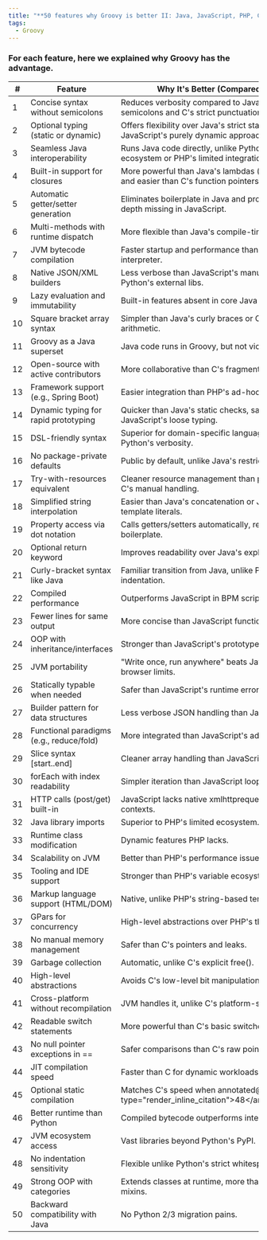 ```yaml
---
title: "**50 features why Groovy is better II: Java, JavaScript, PHP, C, or Python**"
tags:
  - Groovy
---
```


### For each feature, here we explained why Groovy has the advantage.

| #  | Feature | Why It's Better (Compared To...) |
|----|---------|---------------------------------|
| 1  | Concise syntax without semicolons | Reduces verbosity compared to Java's mandatory semicolons and C's strict punctuation requirements. |
| 2  | Optional typing (static or dynamic) | Offers flexibility over Java's strict static typing and JavaScript's purely dynamic approach. |
| 3  | Seamless Java interoperability | Runs Java code directly, unlike Python's separate ecosystem or PHP's limited integration. |
| 4  | Built-in support for closures | More powerful than Java's lambdas (pre-Java 8) and easier than C's function pointers. |
| 5  | Automatic getter/setter generation | Eliminates boilerplate in Java and provides OOP depth missing in JavaScript. |
| 6  | Multi-methods with runtime dispatch | More flexible than Java's compile-time overloading. |
| 7  | JVM bytecode compilation | Faster startup and performance than Python's interpreter. |
| 8  | Native JSON/XML builders | Less verbose than JavaScript's manual parsing or Python's external libs. |
| 9  | Lazy evaluation and immutability | Built-in features absent in core Java or C. |
| 10 | Square bracket array syntax | Simpler than Java's curly braces or C's pointer arithmetic. |
| 11 | Groovy as a Java superset | Java code runs in Groovy, but not vice versa. |
| 12 | Open-source with active contributors | More collaborative than C's fragmented ecosystem. |
| 13 | Framework support (e.g., Spring Boot) | Easier integration than PHP's ad-hoc setups. |
| 14 | Dynamic typing for rapid prototyping | Quicker than Java's static checks, safer than JavaScript's loose typing. |
| 15 | DSL-friendly syntax | Superior for domain-specific languages over Python's verbosity. |
| 16 | No package-private defaults | Public by default, unlike Java's restrictive access. |
| 17 | Try-with-resources equivalent | Cleaner resource management than pre-Java 7 or C's manual handling. |
| 18 | Simplified string interpolation | Easier than Java's concatenation or JavaScript's template literals. |
| 19 | Property access via dot notation | Calls getters/setters automatically, reducing Java boilerplate. |
| 20 | Optional return keyword | Improves readability over Java's explicit returns. |
| 21 | Curly-bracket syntax like Java | Familiar transition from Java, unlike Python's indentation. |
| 22 | Compiled performance | Outperforms JavaScript in BPM scripting. |
| 23 | Fewer lines for same output | More concise than JavaScript functions. |
| 24 | OOP with inheritance/interfaces | Stronger than JavaScript's prototypes. |
| 25 | JVM portability | "Write once, run anywhere" beats JavaScript's browser limits. |
| 26 | Statically typable when needed | Safer than JavaScript's runtime errors. |
| 27 | Builder pattern for data structures | Less verbose JSON handling than JavaScript. |
| 28 | Functional paradigms (e.g., reduce/fold) | More integrated than JavaScript's add-ons. |
| 29 | Slice syntax [start..end] | Cleaner array handling than JavaScript's slice(). |
| 30 | forEach with index readability | Simpler iteration than JavaScript loops. |
| 31 | HTTP calls (post/get) built-in | JavaScript lacks native xmlhttprequest in some contexts. |
| 32 | Java library imports | Superior to PHP's limited ecosystem. |
| 33 | Runtime class modification | Dynamic features PHP lacks. |
| 34 | Scalability on JVM | Better than PHP's performance issues. |
| 35 | Tooling and IDE support | Stronger than PHP's variable ecosystem. |
| 36 | Markup language support (HTML/DOM) | Native, unlike PHP's string-based templating. |
| 37 | GPars for concurrency | High-level abstractions over PHP's threading limits. |
| 38 | No manual memory management | Safer than C's pointers and leaks. |
| 39 | Garbage collection | Automatic, unlike C's explicit free(). |
| 40 | High-level abstractions | Avoids C's low-level bit manipulation. |
| 41 | Cross-platform without recompilation | JVM handles it, unlike C's platform-specific builds. |
| 42 | Readable switch statements | More powerful than C's basic switches. |
| 43 | No null pointer exceptions in == | Safer comparisons than C's raw pointers. |
| 44 | JIT compilation speed | Faster than C for dynamic workloads. |
| 45 | Optional static compilation | Matches C's speed when annotated@grok:render type="render_inline_citation"><argument name="citation_id">48</argument</grok:. |
| 46 | Better runtime than Python | Compiled bytecode outperforms interpreter. |
| 47 | JVM ecosystem access | Vast libraries beyond Python's PyPI. |
| 48 | No indentation sensitivity | Flexible unlike Python's strict whitespace. |
| 49 | Strong OOP with categories | Extends classes at runtime, more than Python's mixins. |
| 50 | Backward compatibility with Java | No Python 2/3 migration pains.
